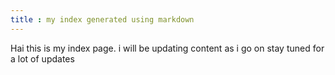 ```yaml
---
title : my index generated using markdown
---
```

Hai this is my index page.
i will be updating content as i go on
stay tuned for a lot of updates
